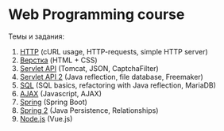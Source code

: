 # Web Programming course
Темы и задания:
1. [HTTP](http://codeforces.com/group/M9Yj6K7UrC/contest/228380/problems) (cURL usage, HTTP-requests, simple HTTP server)
2. [Верстка](http://codeforces.com/group/M9Yj6K7UrC/contest/228776/problems) (HTML + CSS)
3. [Servlet API](http://codeforces.com/group/M9Yj6K7UrC/contest/229221/problems) (Tomcat, JSON, CaptchaFilter)
4. [Servlet API 2](https://docs.google.com/document/d/1mg2yZyB82xVzNrC-RUC0pdXVbeEcLx5Fm5eAgkfq00s) (Java reflection, file database, Freemaker)
5. [SQL](https://docs.google.com/document/d/1_EydQgZmZSrCc9njVT8R8hUoBL9NvPGCF_4aUFqw3D8) (SQL basics, refactoring with Java reflection, MariaDB)
6. [AJAX](https://docs.google.com/document/d/1PscabT3kPsfOJFuqkBGjvRKCj0Kgg5EUI9oFlMs4a_4) (Javascript, AJAX)
7. [Spring](https://docs.google.com/document/d/10qHT9w4DO9ldpHsTLyo4M3JyNYkfHC28KG574rd2gWo) (Spring Boot)
8. [Spring 2](https://docs.google.com/document/d/1n4EIMblryWcMcx5BJQzeXPnQK331fD3wkOvN-EAipN0) (Java Persistence, Relationships)
9. [Node.js](https://docs.google.com/document/d/1laCICn5jZwO3LTdFTBpjDw_1apDmY1MQb1cd1OIFp9Y) (Vue.js)
